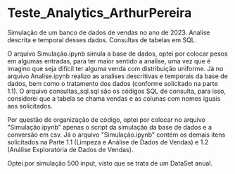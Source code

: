 # Teste_Analytics_ArthurPereira
Simulação de um banco de dados de vendas no ano de 2023. Analise descrita e temporal desses dados. Consultas de tabelas em SQL.

O arquivo Simulação.ipynb simula a base de dados, optei por colocar pesos em algumas entradas, para ter maior sentido a analise, uma vez que é imagino que seja difícil ter alguma venda com distribuição uniforme. Já no arquivo Analise.ipynb realizo as analises descritivas e temporais da base de dados, bem como o tratamento dos dados (conforme solicitado na parte 1.1). O arquivo consultas_sql.sql são os códigos SQL de consulta, para isso, considerei que a tabela se chama vendas e as colunas com nomes iguais aos solicitados.

Por questão de organização de código, optei por colocar no arquivo "Simulação.ipynb" apenas o script da simulação da base de dados e a conversão em csv. Já o arquivo "Simulação.ipynb" contém os demais itens solicitados na Parte 1.1 (Limpeza e Análise de Dados de Vendas) e 1.2 (Análise Exploratória de Dados de Vendas).

Optei por simulação 500 input, visto que se trata de um DataSet anual.
